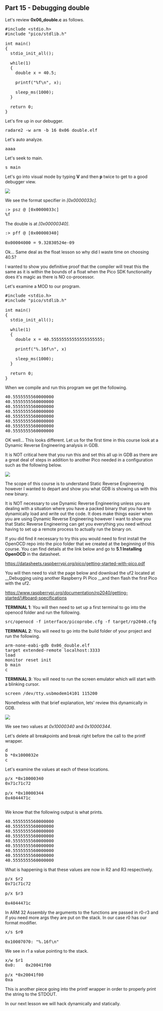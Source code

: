 ## Part 15 - Debugging double

Let's review&nbsp;__0x06\_double.c__&nbsp;as follows.

<pre spellcheck="false">#include &lt;stdio.h&gt;
#include "pico/stdlib.h"

int main()&nbsp;
{
&nbsp; stdio_init_all();

&nbsp; while(1)&nbsp;
&nbsp; {
&nbsp; &nbsp; double x = 40.5;

&nbsp; &nbsp; printf("%f\n", x);&nbsp;

&nbsp; &nbsp; sleep_ms(1000);
&nbsp; }

&nbsp; return 0;
}
</pre>

Let's fire up in our debugger.

<pre spellcheck="false">radare2 -w arm -b 16 0x06_double.elf
</pre>

Let's auto analyze.

<pre spellcheck="false">aaaa
</pre>

Let's seek to main.

<pre spellcheck="false">s main
</pre>

Let's go into visual mode by typing&nbsp;__V__&nbsp;and then&nbsp;__p__&nbsp;twice to get to a good debugger view.

<div class="slate-resizable-image-embed slate-image-embed__resize-full-width"><img src="/imgs/1618860188501.jpg"/></div>

We see the format specifier in&nbsp;_\[0x0000033c\]._

<pre spellcheck="false">:&gt; psz @ [0x0000033c]
%f
</pre>

The double is at&nbsp;_\[0x00000340\]_.

<pre spellcheck="false">:&gt; pff @ [0x00000340]

0x00004000 = 9.32830524e-09
</pre>

Ok... Same deal as the float lesson so why did I waste time on choosing 40.5?

I wanted to show you definitive proof that the compiler will treat this the same as it is within the bounds of a float when the Pico SDK functionality does it's magic as there is NO co-processor.

Let's examine a MOD to our program.

<pre spellcheck="false">#include &lt;stdio.h&gt;
#include "pico/stdlib.h"

int main()&nbsp;
{
&nbsp; stdio_init_all();

&nbsp; while(1)&nbsp;
&nbsp; {
&nbsp; &nbsp; double x = 40.55555555555555555555;

&nbsp; &nbsp; printf("%.16f\n", x)&nbsp;

&nbsp; &nbsp; sleep_ms(1000);
&nbsp; }

&nbsp; return 0;
}
</pre>

When we compile and run this program we get the following.

<pre spellcheck="false">40.5555555560000000
40.5555555560000000
40.5555555560000000
40.5555555560000000
40.5555555560000000
40.5555555560000000
40.5555555560000000
40.5555555560000000
</pre>

OK well... This looks different. Let us for the first time in this course look at a Dynamic Reverse Engineering analysis in GDB.

It is NOT critical here that you run this and set this all up in GDB as there are a great deal of steps in addition to another Pico needed in a configuration such as the following below.

<div class="slate-resizable-image-embed slate-image-embed__resize-full-width"><img src="/imgs/1618861896464.jpg"/></div>

The scope of this course is to understand Static Reverse Engineering however I wanted to depart and show you what GDB is showing us with this new binary.

It is NOT necessary to use Dynamic Reverse Engineering unless you are dealing with a situation where you have a packed binary that you have to dynamically load and write out the code. It does make things easier when you are using Dynamic Reverse Engineering however I want to show you that Static Reverse Engineering can get you everything you need without having to set up a remote process to actually run the binary on.

If you did find it necessary to try this you would need to first install the OpenOCD repo into the pico folder that we created at the beginning of this course. You can find details at the link below and go to __5.1 Installing OpenOCD__ in the datasheet.

https://datasheets.raspberrypi.org/pico/getting-started-with-pico.pdf

You will then need to visit the page below and download the uf2 located at __Debugging using another Raspberry Pi Pico __and then flash the first Pico with the uf2.

https://www.raspberrypi.org/documentation/rp2040/getting-started/\#board-specifications

__TERMINAL 1__: You will then need to set up a first terminal to go into the openocd folder and run the following.

<pre spellcheck="false">src/openocd -f interface/picoprobe.cfg -f target/rp2040.cfg -s tcl
</pre>

__TERMINAL 2__: You will need to go into the build folder of your project and run the following.

<pre spellcheck="false">arm-none-eabi-gdb 0x06_double.elf
target extended-remote localhost:3333
load
monitor reset init
b main
c
</pre>

__TERMINAL 3__: You will need to run the screen emulator which will start with a blinking cursor.

<pre spellcheck="false">screen /dev/tty.usbmodem14101 115200
</pre>

Nonetheless with that brief explanation, lets' review this dynamically in GDB.

<div class="slate-resizable-image-embed slate-image-embed__resize-full-width"><img src="/imgs/1618862002127.jpg"/></div>

We see two values at _0x10000340_ and _0x10000344_.

Let's delete all breakpoints and break right before the call to the printf wrapper.

<pre spellcheck="false">d
b *0x1000032e
c
</pre>

Let's examine the values at each of these locations.

<pre spellcheck="false">p/x *0x10000340
0x71c71c72

p/x *0x10000344
0x4044471c

</pre>

We know that the following output is what prints.

<pre spellcheck="false">40.5555555560000000
40.5555555560000000
40.5555555560000000
40.5555555560000000
40.5555555560000000
40.5555555560000000
40.5555555560000000
40.5555555560000000
40.5555555560000000
</pre>

What is happening is that these values are now in R2 and R3 respectively.

<pre spellcheck="false">p/x $r2
0x71c71c72

p/x $r3

0x4044471c
</pre>

In ARM 32 Assembly the arguments to the functions are passed in r0-r3 and if you need more args they are put on the stack. In our case r0 has our format modifier.

<pre spellcheck="false">x/s $r0

0x10007070:	"%.16f\n"
</pre>

We see in r1 a value pointing to the stack.

<pre spellcheck="false">x/w $r1
0x0:	0x20041f00

p/x *0x20041f00
0xa
</pre>

This is another piece going into the printf wrapper in order to properly print the string to the STDOUT.

In our next lesson we will hack dynamically and statically.